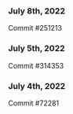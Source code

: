 ### July 8th, 2022

Commit #251213

### July 5th, 2022

Commit #314353


### July 4th, 2022

Commit #72281
